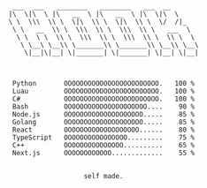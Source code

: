 <div align="center">
<pre><code>
 ___  ___   ________   ________   ___  __       
|\  \|\  \ |\   __  \ |\   __  \ |\  \|\  \     
\ \  \\\  \\ \  \|\  \\ \  \|\  \\ \  \/  /|_   
 \ \   __  \\ \  \\\  \\ \  \\\  \\ \   ___  \  
  \ \  \ \  \\ \  \\\  \\ \  \\\  \\ \  \\ \  \ 
   \ \__\ \__\\ \_______\\ \_______\\ \__\\ \__\
    \|__|\|__| \|_______| \|_______| \|__| \|__|
 
</code></pre>

<!--START_SECTION:Skills-->

```
Python       OOOOOOOOOOOOOOOOOOOOOOOO.   100 %
Luau         OOOOOOOOOOOOOOOOOOOOOOOO.   100 %
C#           OOOOOOOOOOOOOOOOOOOOOOOO.   100 %
Bash         OOOOOOOOOOOOOOOOOOOOO....    90 %
Node.js      OOOOOOOOOOOOOOOOOOOO.....    85 %
Golang       OOOOOOOOOOOOOOOOOOOO.....    85 %
React        OOOOOOOOOOOOOOOOOOO......    80 %
TypeScript   OOOOOOOOOOOOOOOO.........    75 %
C++          OOOOOOOOOOOOOOO..........    65 %
Next.js      OOOOOOOOOOOO.............    55 %
```

<pre><code>
self made.
</code></pre>

<!--END_SECTION:Skills-->
